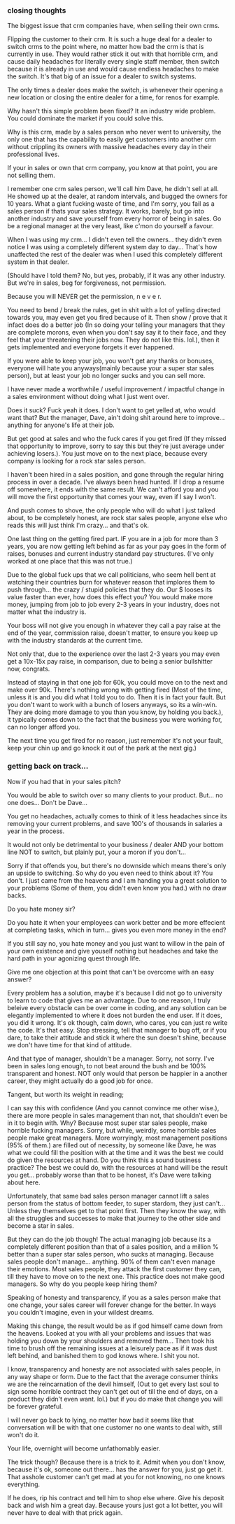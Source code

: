 ### closing thoughts

The biggest issue that crm companies have, when selling their own crms.

Flipping the customer to their crm. It is such a huge deal for a dealer to switch crms to the point where, no matter how bad the crm is that is currently in use. They would rather stick it out with that horrible crm, and cause daily headaches for literally every single staff member, then switch because it is already in use and would cause endless headaches to make the switch. It's that big of an issue for a dealer to switch systems.

The only times a dealer does make the switch, is whenever their opening a new location or closing the entire dealer for a time, for renos for example.

Why hasn't this simple problem been fixed? It an industry wide problem. You could dominate the market if you could solve this.

Why is this crm, made by a sales person who never went to university, the only one that has the capability to easily get customers into another crm without crippling its owners with massive headaches every day in their professional lives.

If your in sales or own that crm company, you know at that point, you are not selling them.

I remember one crm sales person, we'll call him Dave, he didn't sell at all. He showed up at the dealer, at random intervals, and bugged the owners for 10 years. What a giant fucking waste of time, and I'm sorry, you fail as a sales person if thats your sales strategy. It works, barely, but go into another industry and save yourself from every horror of being in sales. Go be a regional manager at the very least, like c'mon do yourself a favour.

When I was using my crm... I didn't even tell the owners... they didn't even notice I was using a completely different system day to day... That's how unaffected the rest of the dealer was when I used this completely different system in that dealer.

(Should have I told them? No, but yes, probably, if it was any other industry. But we're in sales, beg for forgiveness, not permission.

Because you will NEVER get the permission, n e v e r.

You need to bend / break the rules, get in shit with a lot of yelling directed towards you, may even get you fired because of it. Then show / prove that it infact does do a better job (In so doing your telling your managers that they are complete morons, even when you don't say say it to their face, and they feel that your threatening their jobs now. They do not like this. lol.), then it gets implemented and everyone forgets it ever happened.

If you were able to keep your job, you won't get any thanks or bonuses, everyone will hate you anyways(mainly because your a super star sales person), but at least your job no longer sucks and you can sell more.

I have never made a worthwhile / useful improvement / impactful change in a sales environment without doing what I just went over.

Does it suck? Fuck yeah it does. I don't want to get yelled at, who would want that? But the manager, Dave, ain't doing shit around here to improve... anything for anyone's life at their job.

But get good at sales and who the fuck cares if you get fired (If they missed that opportunity to improve, sorry to say this but they're just average under achieving losers.). You just move on to the next place, because every company is looking for a rock star sales person.

I haven't been hired in a sales position, and gone through the regular hiring process in over a decade. I've always been head hunted. If I drop a resume off somewhere, it ends with the same result. We can't afford you and you will move the first opportunity that comes your way, even if I say I won't.

And push comes to shove, the only people who will do what I just talked about, to be completely honest, are rock star sales people, anyone else who reads this will just think I'm crazy... and that's ok.

One last thing on the getting fired part. IF you are in a job for more than 3 years, you are now getting left behind as far as your pay goes in the form of raises, bonuses and current industry standard pay structures. (I've only worked at one place that this was not true.)

Due to the global fuck ups that we call politicians, who seem hell bent at watching their countries burn for whatever reason that implores them to push through... the crazy / stupid policies that they do. Our $ looses its value faster than ever, how does this effect you? You would make more money, jumping from job to job every 2-3 years in your industry, does not matter what the industry is.

Your boss will not give you enough in whatever they call a pay raise at the end of the year, commission raise, doesn't matter, to ensure you keep up with the industry standards at the current time.

Not only that, due to the experience over the last 2-3 years you may even get a 10x-15x pay raise, in comparison, due to being a senior bullshitter now, congrats.

Instead of staying in that one job for 60k, you could move on to the next and make over 90k. There's nothing wrong with getting fired (Most of the time, unless it is and you did what I told you to do. Then it is in fact your fault. But you don't want to work with a bunch of losers anyways, so its a win-win. They are doing more damage to you than you know, by holding you back.), it typically comes down to the fact that the business you were working for, can no longer afford you.

The next time you get fired for no reason, just remember it's not your fault, keep your chin up and go knock it out of the park at the next gig.)

### getting back on track...

Now if you had that in your sales pitch?

You would be able to switch over so many clients to your product. But... no one does... Don't be Dave...

You get no headaches, actually comes to think of it less headaches since its removing your current problems, and save 100's of thousands in salaries a year in the process.

It would not only be detrimental to your business / dealer AND your bottom line NOT to switch, but plainly put, your a moron if you don't...

Sorry if that offends you, but there's no downside which means there's only an upside to switching. So why do you even need to think about it? You don't. I just came from the heavens and I am handing you a great solution to your problems (Some of them, you didn't even know you had.) with no draw backs.

Do you hate money sir?

Do you hate it when your employees can work better and be more effecient at completing tasks, which in turn... gives you even more money in the end?

If you still say no, you hate money and you just want to willow in the pain of your own existence and give youself nothing but headaches and take the hard path in your agonizing quest through life.

Give me one objection at this point that can't be overcome with an easy answer?

Every problem has a solution, maybe it's because I did not go to university to learn to code that gives me an advantage. Due to one reason, I truly beleive every obstacle can be over come in coding, and any solution can be elegantly implemented to where it does not burden the end user. If it does, you did it wrong. It's ok though, calm down, who cares, you can just re write the code. It's that easy. Stop stressing, tell that manager to bug off, or if you dare, to take their attitude and stick it where the sun doesn't shine, because we don't have time for that kind of attitude.

And that type of manager, shouldn't be a manager. Sorry, not sorry. I've been in sales long enough, to not beat around the bush and be 100% transparent and honest. NOT only would that person be happier in a another career, they might actually do a good job for once.

Tangent, but worth its weight in reading;

I can say this with confidence (And you cannot convince me other wise.), there are more people in sales management than not, that shouldn't even be in it to begin with. Why? Because most super star sales people, make horrible fucking managers. Sorry, but while, weirdly, some horrible sales people make great managers. More worryingly, most management positions (95% of them.) are filled out of necessity, by someone like Dave, he was what we could fill the position with at the time and it was the best we could do given the resources at hand. Do you think this a sound business practice? The best we could do, with the resources at hand will be the result you get... probably worse than that to be honest, it's Dave were talking about here.

Unfortunately, that same bad sales person manager cannot lift a sales person from the status of bottom feeder, to super stardom, they just can't... Unless they themselves get to that point first. Then they know the way, with all the struggles and successes to make that journey to the other side and become a star in sales.

But they can do the job though! The actual managing job because its a completely different position than that of a sales position, and a million % better than a super star sales person, who sucks at managing. Because sales people don't manage... anything. 90% of them can't even manage their emotions. Most sales people, they attack the first customer they can, till they have to move on to the next one. This practice does not make good managers. So why do you people keep hiring them?

Speaking of honesty and transparency, if you as a sales person make that one change, your sales career will forever change for the better. In ways you couldn't imagine, even in your wildest dreams.

Making this change, the result would be as if god himself came down from the heavens. Looked at you with all your problems and issues that was holding you down by your shoulders and removed them... Then took his time to brush off the remaining issues at a leisurely pace as if it was dust left behind, and banished them to god knows where. I shit you not.

I know, transparency and honesty are not associated with sales people, in any way shape or form. Due to the fact that the average consumer thinks we are the reincarnation of the devil himself, (Out to get every last soul to sign some horrible contract they can't get out of till the end of days, on a product they didn't even want. lol.) but if you do make that change you will be forever grateful.

I will never go back to lying, no matter how bad it seems like that conversation will be with that one customer no one wants to deal with, still won't do it.

Your life, overnight will become unfathomably easier.

The trick though? Because there is a trick to it. Admit when you don't know, because it's ok, someone out there... has the answer for you, just go get it. That asshole customer can't get mad at you for not knowing, no one knows everything.

If he does, rip his contract and tell him to shop else where. Give his deposit back and wish him a great day. Because yours just got a lot better, you will never have to deal with that prick again.
